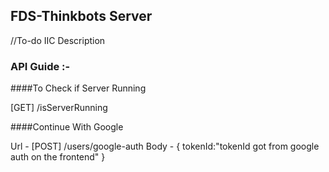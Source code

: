 ## FDS-Thinkbots Server

//To-do IIC Description

### API Guide :-

####To Check if Server Running

[GET] /isServerRunning

####Continue With Google

Url - [POST] /users/google-auth
Body - {
	tokenId:"tokenId got from google auth on the frontend"
}
